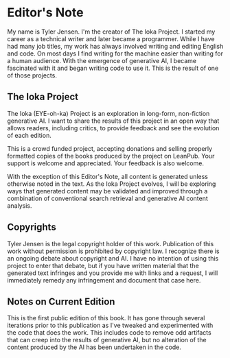 # Editor's Note

My name is Tyler Jensen. I'm the creator of The Ioka Project. I started my career as a technical writer and later became a programmer. While I have had many job titles, my work has always involved writing and editing English and code. On most days I find writing for the machine easier than writing for a human audience. With the emergence of generative AI, I became fascinated with it and began writing code to use it. This is the result of one of those projects.

## The Ioka Project

The Ioka (EYE-oh-ka) Project is an exploration in long-form, non-fiction generative AI. I want to share the results of this project in an open way that allows readers, including critics, to provide feedback and see the evolution of each edition. 

This is a crowd funded project, accepting donations and selling properly formatted copies of the books produced by the project on LeanPub. Your support is welcome and appreciated. Your feedback is also welcome.

With the exception of this Editor's Note, all content is generated unless otherwise noted in the text. As the Ioka Project evolves, I will be exploring ways that generated content may be validated and improved through a combination of conventional search retrieval and generative AI content analysis.

## Copyrights

Tyler Jensen is the legal copyright holder of this work. Publication of this work without permission is prohibited by copyright law. I recognize there is an ongoing debate about copyright and AI. I have no intention of using this project to enter that debate, but if you have written material that the generated text infringes and you provide me with links and a request, I will immediately remedy any infringement and document that case here.

## Notes on Current Edition

This is the first public edition of this book. It has gone through several iterations prior to this publication as I've tweaked and experimented with the code that does the work. This includes code to remove odd artifacts that can creep into the results of generative AI, but no alteration of the content produced by the AI has been undertaken in the code.